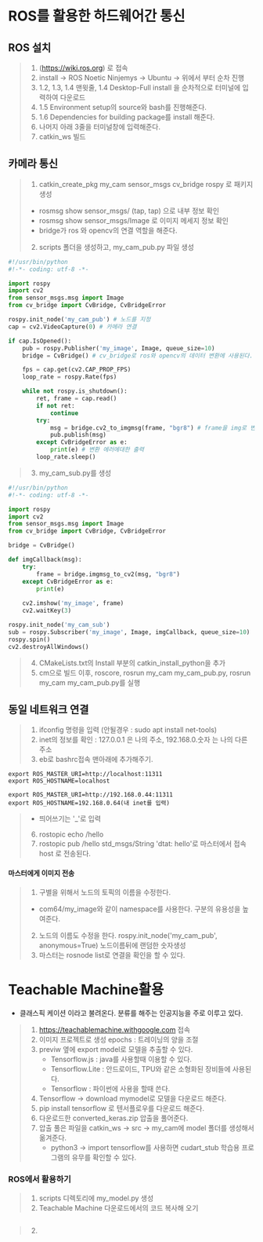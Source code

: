 # ROS를 활용한 하드웨어간 통신

## ROS 설치
> 1. (https://wiki.ros.org) 로 접속
> 2. install -> ROS Noetic Ninjemys -> Ubuntu -> 위에서 부터 순차 진행
> 3. 1.2, 1.3, 1.4 맨윗줄, 1.4 Desktop-Full install 을 순차적으로 터미널에 입력하여 다운로드
> 4. 1.5 Environment setup의 source와 bash를 진행해준다.
> 5. 1.6 Dependencies for building package를 install 해준다.
> 6. 나머지 아래 3줄을 터미널창에 입력해준다.
> 7. catkin_ws 빌드

## 카메라 통신
> 1. catkin_create_pkg my_cam sensor_msgs cv_bridge rospy 로 패키지 생성
> * rosmsg show sensor_msgs/ (tap, tap) 으로 내부 정보 확인
> * rosmsg show sensor_msgs/Image 로 이미지 메세지 정보 확인
> * bridge가 ros 와 opencv의 연결 역할을 해준다.
> 2. scripts 폴더을 생성하고, my_cam_pub.py 파일 생성

```python
#!/usr/bin/python
#!-*- coding: utf-8 -*-

import rospy
import cv2
from sensor_msgs.msg import Image
from cv_bridge import CvBridge, CvBridgeError

rospy.init_node('my_cam_pub') # 노드를 지정
cap = cv2.VideoCapture(0) # 카메라 연결

if cap.IsOpened():
    pub = rospy.Publisher('my_image', Image, queue_size=10)
    bridge = CvBridge() # cv_bridge로 ros와 opencv의 데이터 변환에 사용된다.

    fps = cap.get(cv2.CAP_PROP_FPS)
    loop_rate = rospy.Rate(fps)

    while not rospy.is_shutdown():
        ret, frame = cap.read()
        if not ret:
            continue
        try:
            msg = bridge.cv2_to_imgmsg(frame, "bgr8") # frame을 img로 변환을 시켜준다. bgr8의 인코딩 사용
            pub.publish(msg)
        except CvBridgeError as e:
            print(e) # 변환 에러에대한 출력
        loop_rate.sleep()
```

> 3. my_cam_sub.py를 생성

```python
#!/usr/bin/python
#!-*- coding: utf-8 -*-

import rospy
import cv2
from sensor_msgs.msg import Image
from cv_bridge import CvBridge, CvBridgeError

bridge = CvBridge()

def imgCallback(msg):
    try:
        frame = bridge.imgmsg_to_cv2(msg, "bgr8")
    except CvBridgeError as e:
        print(e)
    
    cv2.imshow('my_image', frame)
    cv2.waitKey(3)

rospy.init_node('my_cam_sub')
sub = rospy.Subscriber('my_image', Image, imgCallback, queue_size=10)
rospy.spin()
cv2.destroyAllWindows()
```

> 4. CMakeLists.txt의 Install 부분의 catkin_install_python을 추가
> 5. cm으로 빌드 이후, roscore, rosrun my_cam my_cam_pub.py, rosrun my_cam my_cam_pub.py를 실행

## 동일 네트워크 연결

> 1. ifconfig 명령을 입력 (안될경우 : sudo apt install net-tools)
> 2. inet의 정보를 확인 : 127.0.0.1 은 나의 주소, 192.168.0.숫자 는 나의 다른 주소
> 3. eb로 bashrc접속 맨아래에 추가해주기.
```
export ROS_MASTER_URI=http://localhost:11311
export ROS_HOSTNAME=localhost

export ROS_MASTER_URI=http://192.168.0.44:11311
export ROS_HOSTNAME=192.168.0.64(내 inet를 입력)
```
> * 띄어쓰기는 '_'로 입력
> 6. rostopic echo /hello
> 7. rostopic pub /hello std_msgs/String 'dtat: hello'로 마스터에서 접속 host 로 전송된다.

#### 마스터에게 이미지 전송
> 1. 구별을 위해서 노드의 토픽의 이름을 수정한다.
>   * com64/my_image와 같이 namespace를 사용한다. 구분의 유용성을 높여준다.
> 2. 노드의 이름도 수정을 한다. rospy.init_node('my_cam_pub', anonymous=True) 노드이름뒤에 랜덤한 숫자생성
> 3. 마스터는 rosnode list로 연결을 확인을 할 수 있다.

# Teachable Machine활용
* 클래스픽 케이션 이라고 불려온다. 분류를 해주는 인공지능을 주로 이루고 있다.

> 1. https://teachablemachine.withgoogle.com 접속
> 2. 이미지 프로젝트로 생성
> epochs : 트레이닝의 양을 조절
> 3. previw 옆에 export model로 모델을 추출할 수 있다.
>       * Tensorflow.js : java를 사용할때 이용할 수 있다.
>       * Tensorflow.Lite : 안드로이드, TPU와 같은 소형화된 장비들에 사용된다.
>       * Tensorflow : 파이썬에 사용을 할때 쓴다.
> 4. Tensorflow -> download mymodel로 모델을 다운로드 해준다.
> 5. pip install tensorflow 로 텐서플로우를 다운로드 해준다.
> 6. 다운로드한 converted_keras.zip 압출을 풀어준다.
> 7. 압출 풀은 파일을 catkin_ws -> src -> my_cam에 model 폴더를 생성해서 옮겨준다.
>       * python3 -> import tensorflow를 사용하면 cudart_stub 학습용 프로그램의 유무를 확인할 수 있다.

### ROS에서 활용하기
> 1. scripts 디렉토리에 my_model.py 생성
> 2. Teachable Machine 다운로드에서의 코드 복사해 오기
```python

```
> 2. 
































